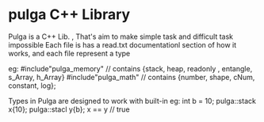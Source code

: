 # pulga C++ Library
Pulga is a C++ Lib. , That's aim to make simple task and difficult task impossible
Each file is has a read.txt documentationl section of how it works, and each file represent a type

eg:
  #include"pulga_memory" // contains {stack, heap, readonly , entangle, s_Array, h_Array}
  #include"pulga_math" // contains  {number, shape, cNum, constant, log};
  
  
Types in Pulga are designed to work with built-in 
eg:
  int b = 10;
  pulga::stack x{10}; 
  pulga::stacl y{b};
  x == y // true

  
